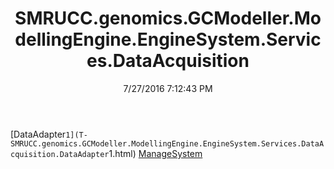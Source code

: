 ﻿---
title: SMRUCC.genomics.GCModeller.ModellingEngine.EngineSystem.Services.DataAcquisition
date: 7/27/2016 7:12:43 PM
---

[DataAdapter`1](T-SMRUCC.genomics.GCModeller.ModellingEngine.EngineSystem.Services.DataAcquisition.DataAdapter`1.html)
[ManageSystem](T-SMRUCC.genomics.GCModeller.ModellingEngine.EngineSystem.Services.DataAcquisition.ManageSystem.html)
